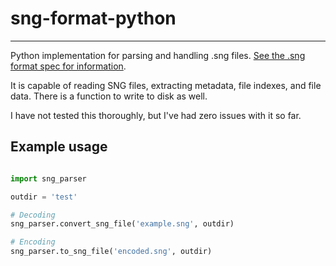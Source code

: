 # sng-format-python
-----------------------
Python implementation for parsing and handling .sng files. [See the .sng format spec for information](https://github.com/mdsitton/SngFileFormat/tree/main).

It is capable of reading SNG files, extracting metadata, file indexes, and file data. There is a function to write to disk as well.

I have not tested this thoroughly, but I've had zero issues with it so far.


## Example usage
```python

import sng_parser

outdir = 'test'

# Decoding
sng_parser.convert_sng_file('example.sng', outdir)

# Encoding
sng_parser.to_sng_file('encoded.sng', outdir)

```